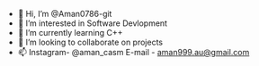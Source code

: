 - 👋 Hi, I’m @Aman0786-git
- 👀 I’m interested in Software Devlopment
- 🌱 I’m currently learning C++
- 💞️ I’m looking to collaborate on projects
- 📫 Instagram- @aman_casm 
      E-mail - aman999.au@gmail.com

<!---
Aman0786-git/Aman0786-git is a ✨ special ✨ repository because its `README.md` (this file) appears on your GitHub profile.
You can click the Preview link to take a look at your changes.
--->
